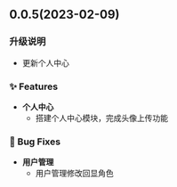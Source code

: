 ## 0.0.5(2023-02-09)

### 升级说明

- 更新个人中心

### ✨ Features

- **个人中心**
  - 搭建个人中心模块，完成头像上传功能
### 🐛 Bug Fixes

- **用户管理**
  - 用户管理修改回显角色


